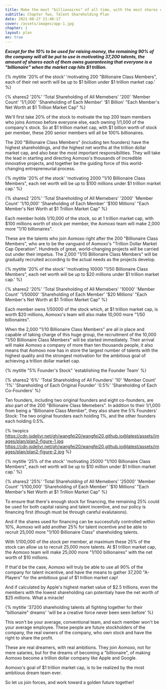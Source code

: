```yaml
---
title: Make the most "billionaires" of all time, with the most shares of all time
subtitle: Chapter Two, Talent Shareholding Plan
date: 2021-08-27 21:40:17
cover: /assets/images/app-1.jpg
chapter: 1
layout: plan
en: true
---
```


***Except for the 10% to be used for raising money, the remaining 90% of the company will all be put to use in motivating 37,200 talents, the amount of shares each of them owns guaranteeing that everyone is a "billionaire" when the market cap hits $1 trillion.***

{% mytitle '20% of the stock' 'motivating 200 "Billionaire Class Members", each of their net worth will be up to $1 billion under $1 trillion market cap.' %}

{% shares2 '20%' 'Total Shareholding of All Memebers' '200' 'Member Count' '1/1,000' 'Shareholding of Each Member' '$1 Billion' "Each Member's Net Worth at $1 Trillion Market Cap" %}

We'll first take 20% of the stock to motivate the top 200 team members who joins Aomoxo before everyone else, each owning 1/1,000 of the company's stock. So at $1 trillion market cap, with $1 billion worth of stock per member, these 200 senior members will all be 100% billionaires.

The 200 "Billionaire Class Members" (including ten founders) have the highest shareholdings, and the highest net worths at the trillion dollar market cap, and also bear the most important responsibilities. They will take the lead in starting and directing Aomoxo's thousands of incredible innovative projects, and together be the guiding force of this world-changing entrepreneurial process.


{% mytitle '20% of the stock' 'motivating 2000 "1/10 Billionaire Class Members", each net worth will be up to $100 millions under $1 trillion market cap.' %}

{% shares2 '20%' 'Total Shareholding of All Memebers' '2000' 'Member Count' '1/10,000' 'Shareholding of Each Member' '$100 Millions' "Each Member's Net Worth at $1 Trillion Market Cap" %}

Each member holds 1/10,000 of the stock, so at 1 trillion market cap, with $100 millions worth of stock per member, the Aomoxo team will make 2,000 more "1/10 billionaires".

These are the talents who join Aomoxo right after the 200 "Billionaire Class Members", who are to be the vanguard of Aomoxo's "Trillion Dollar Market Cap Operation". Hundreds of great, world-changing projects will be carried out under their impetus. The 2,000 "1/10 Billionaire Class Members" will be gradually recruited according to the actual needs as the projects develop.

{% mytitle '20% of the stock' 'motivating 10000 "1/50 Billionaire Class Members", each net worth will be up to $20 millions under $1 trillion market cap.' %}

{% shares2 '20%' 'Total Shareholding of All Memebers' '10000' 'Member Count' '1/50000' 'Shareholding of Each Member' '$20 Millions' "Each Member's Net Worth at $1 Trillion Market Cap" %}

Each member owns 1/50000 of the stock which, at $1 trillion market cap, is worth $20 millions, Aomoxo's team will also make 10,000 more "1/50 billionaires".

When the 2,000 "1/10 Billionaire Class Members" are all in place and capable of taking charge of this huge group, the recruitment of the 10,000 "1/50 Billionaire Class Members" will be started immediately. Their arrival will make Aomoxo a company of more than ten thousands people, it also means that Aomoxo now has in store the largest number of talents with the highest quality and the strongest motivation for the ambitious goal of achieving a trillion dollar market cap.


{% mytitle "5% Founder's Stock" 'establishing the Founder Team' %}

{% shares2 '6%' 'Total Shareholding of All Founders' '10' 'Member Count' '1%' 'Shareholding of Each Original Founder' '0.5%' 'Shareholding of Each Co-Founders' %}

Ten founders, including two original founders and eight co-founders, are also part of the 200 "Billionaire Class Memebers". In addition to their 1/1,000 from being a "Billionaire Class Member", they also share the 5% Founders' Stock: The two original founders each holding 1%, and the other founders each holding 0.5%.

{% twopics https://cdn.jsdelivr.net/gh/wangfei20/wangfei20.github.io@latest/assets/images/plan/plan2-figure-1.jpg https://cdn.jsdelivr.net/gh/wangfei20/wangfei20.github.io@latest/assets/images/plan/plan2-figure-2.jpg %}

{% mytitle '25% of the stock' 'motivating 25000 "1/100 Billionaire Class Members", each net worth will be up to $10 million under $1 trillion market cap.' %}

{% shares2 '25%' 'Total Shareholding of All Memebers' '25000' 'Member Count' '1/100,000' 'Shareholding of Each Member' '$10 Millions' "Each Member's Net Worth at $1 Trillion Market Cap" %}

To ensure that there's enough stock for financing, the remaining 25% could be used for both capital raising and talent incentive, and our policy is financing first (though must be through careful evalutaions).

And if the shares used for financing can be successfully controlled within 10%, Aomoxo will add another 25% for talent incentive and be able to recruit 25,000 more "1/100 Billionaire Class" shareholding talents.

With 1/100,000 of the stock per member, at maximum these 25% of the stock can allow us to recruit 25,000 more talents. At $1 trillion market cap, the Aomoxo team will make 25,000 more "1/100 billionaires" with the net worth of $10 millions.

If that'd be the case, Aomoxo will truly be able to use all 90% of the company for talent incentive, and have the means to gather 37,200 "A-Players" for the ambitious goal of $1 trillion market cap!

And if calculated by Apple's highest market value of $2.5 trillions, even the members with the lowest shareholding can potentialy have the net worth of $25 millions. What a miracle!

{% mytitle '37200 shareholding talents all fighting together for their "billionaire" dreams' 'will be a creative force never been seen before' %}

This won't be your average, conventional team, and each member won't be your average employee. These people are future stockholders of the company, the real owners of the company, who own stock and have the right to share the profit.

These are real dreamers, with real ambitions. They join Aomoxo, not for mere salaries, but for the dreams of becoming a "billionaire", of making Aomoxo become a trillion dollar company like Apple and Google.

Aomoxo's goal of $1 trillion market cap, is to be realized by the most ambitious dream team ever.

So let us join forces, and work toward a golden future together!
